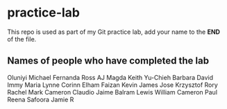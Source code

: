 # practice-lab
This repo is used as part of my Git practice lab, add your name to the __END__ of the file.

## Names of people who have completed the lab
Oluniyi
Michael
Fernanda
Ross
AJ
Magda
Keith
Yu-Chieh
Barbara
David
Immy
Maria
Lynne
Corinn
Elham
Faizan
Kevin
James
Jose
Krzysztof
Rory
Rachel
Mark
Cameron
Claudio
Jaime
Balram
Lewis
William
Cameron
Paul
Reena
Safoora
Jamie R